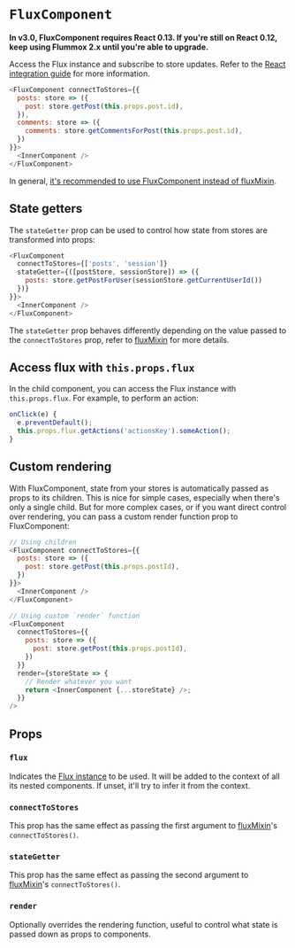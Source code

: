 `FluxComponent`
===============

**In v3.0, FluxComponent requires React 0.13. If you're still on React 0.12, keep using Flummox 2.x until you're able to upgrade.**

Access the Flux instance and subscribe to store updates. Refer to the [React integration guide](../guides/react-integration.md) for more information.


```js
<FluxComponent connectToStores={{
  posts: store => ({
    post: store.getPost(this.props.post.id),
  }),
  comments: store => ({
    comments: store.getCommentsForPost(this.props.post.id),
  })
}}>
  <InnerComponent />
</FluxComponent>
```

In general, [it's recommended to use FluxComponent instead of fluxMixin](../guides/why-flux-component-is-better-than-flux-mixin.md).

State getters
-------------

The `stateGetter` prop can be used to control how state from stores are transformed into props:

```js
<FluxComponent
  connectToStores={['posts', 'session']}
  stateGetter={([postStore, sessionStore]) => ({
    posts: store.getPostForUser(sessionStore.getCurrentUserId())
  })}
}}>
  <InnerComponent />
</FluxComponent>
```

The `stateGetter` prop behaves differently depending on the value passed to the `connectToStores` prop, refer to [fluxMixin](fluxmixin.md) for more details.


Access flux with `this.props.flux`
----------------------------------

In the child component, you can access the Flux instance with `this.props.flux`. For example, to perform an action:

```js
onClick(e) {
  e.preventDefault();
  this.props.flux.getActions('actionsKey').someAction();
}
```

Custom rendering
----------------

With FluxComponent, state from your stores is automatically passed as props to its children. This is nice for simple cases, especially when there's only a single child. But for more complex cases, or if you want direct control over rendering, you can pass a custom render function prop to FluxComponent:

```js
// Using children
<FluxComponent connectToStores={{
  posts: store => ({
    post: store.getPost(this.props.postId),
  })
}}>
  <InnerComponent />
</FluxComponent>

// Using custom `render` function
<FluxComponent
  connectToStores={{
    posts: store => ({
      post: store.getPost(this.props.postId),
    })
  }}
  render={storeState => {
    // Render whatever you want
    return <InnerComponent {...storeState} />;
  }}
/>
```

Props
-----

### `flux`

Indicates the [Flux instance](flux.md) to be used. It will be added to the context of all its nested components. If unset, it'll try to infer it from the context.

### `connectToStores`

This prop has the same effect as passing the first argument to [fluxMixin](fluxmixin.md)'s `connectToStores()`.

### `stateGetter`

This prop has the same effect as passing the second argument to [fluxMixin](fluxmixin.md)'s `connectToStores()`.

### `render`

Optionally overrides the rendering function, useful to control what state is passed down as props to components.
